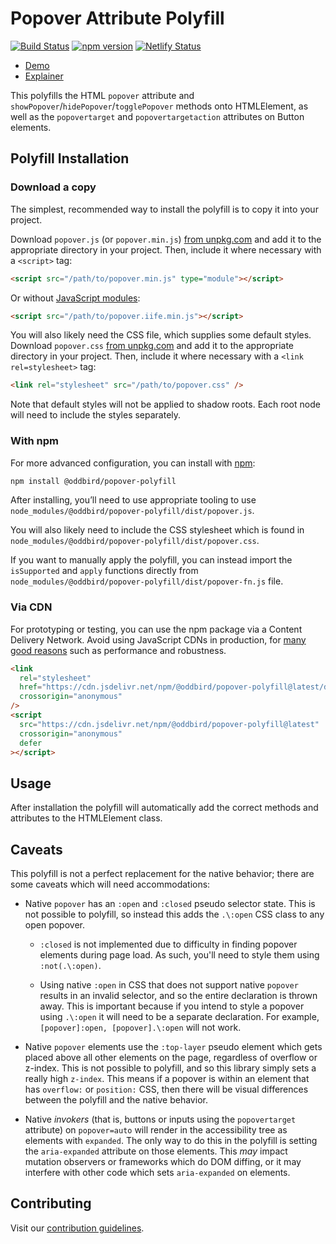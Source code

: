 # Popover Attribute Polyfill

[![Build Status](https://github.com/oddbird/popover-polyfill/actions/workflows/test.yml/badge.svg)](https://github.com/oddbird/popover-polyfill/actions/workflows/test.yml) [![npm version](https://badge.fury.io/js/@oddbird%2Fpopover-polyfill.svg)](https://badge.fury.io/js/@oddbird%2Fpopover-polyfill) [![Netlify Status](https://api.netlify.com/api/v1/badges/35bc7ba7-97a2-4e41-93ed-5141988adb1e/deploy-status)](https://app.netlify.com/sites/popover-polyfill/deploys)

- [Demo](https://popover-polyfill.netlify.app/)
- [Explainer](https://open-ui.org/components/popover.research.explainer/)

This polyfills the HTML `popover` attribute and
`showPopover`/`hidePopover`/`togglePopover` methods onto HTMLElement, as well as
the `popovertarget` and `popovertargetaction` attributes on Button elements.

## Polyfill Installation

### Download a copy

The simplest, recommended way to install the polyfill is to copy it into your
project.

Download `popover.js` (or `popover.min.js`) [from
unpkg.com](https://unpkg.com/browse/@oddbird/popover-polyfill/dist/) and add it
to the appropriate directory in your project. Then, include it where necessary
with a `<script>` tag:

```html
<script src="/path/to/popover.min.js" type="module"></script>
```

Or without [JavaScript modules](https://developer.mozilla.org/en-US/docs/Web/JavaScript/Guide/Modules):

```html
<script src="/path/to/popover.iife.min.js"></script>
```

You will also likely need the CSS file, which supplies some default styles.
Download `popover.css` [from
unpkg.com](https://unpkg.com/browse/@oddbird/popover-polyfill/dist/) and add it
to the appropriate directory in your project. Then, include it where necessary
with a `<link rel=stylesheet>` tag:

```html
<link rel="stylesheet" src="/path/to/popover.css" />
```

Note that default styles will not be applied to shadow roots.
Each root node will need to include the styles separately.

### With npm

For more advanced configuration, you can install with
[npm](https://www.npmjs.com/):

```sh
npm install @oddbird/popover-polyfill
```

After installing, you’ll need to use appropriate tooling to use
`node_modules/@oddbird/popover-polyfill/dist/popover.js`.

You will also likely need to include the CSS stylesheet which is found in
`node_modules/@oddbird/popover-polyfill/dist/popover.css`.

If you want to manually apply the polyfill, you can instead import the
`isSupported` and `apply` functions directly from
`node_modules/@oddbird/popover-polyfill/dist/popover-fn.js` file.

### Via CDN

For prototyping or testing, you can use the npm package via a Content Delivery
Network. Avoid using JavaScript CDNs in production, for [many good
reasons](https://blog.wesleyac.com/posts/why-not-javascript-cdn) such as
performance and robustness.

```html
<link
  rel="stylesheet"
  href="https://cdn.jsdelivr.net/npm/@oddbird/popover-polyfill@latest/dist/popover.css"
  crossorigin="anonymous"
/>
<script
  src="https://cdn.jsdelivr.net/npm/@oddbird/popover-polyfill@latest"
  crossorigin="anonymous"
  defer
></script>
```

## Usage

After installation the polyfill will automatically add the correct methods and
attributes to the HTMLElement class.

## Caveats

This polyfill is not a perfect replacement for the native behavior; there are
some caveats which will need accommodations:

- Native `popover` has an `:open` and `:closed` pseudo selector state. This is
  not possible to polyfill, so instead this adds the `.\:open` CSS class to any
  open popover.

  - `:closed` is not implemented due to difficulty in finding popover elements
    during page load. As such, you'll need to style them using `:not(.\:open)`.

  - Using native `:open` in CSS that does not support native `popover` results
    in an invalid selector, and so the entire declaration is thrown away. This
    is important because if you intend to style a popover using `.\:open` it
    will need to be a separate declaration. For example,
    `[popover]:open, [popover].\:open` will not work.

- Native `popover` elements use the `:top-layer` pseudo element which gets
  placed above all other elements on the page, regardless of overflow or
  z-index. This is not possible to polyfill, and so this library simply sets a
  really high `z-index`. This means if a popover is within an element that has
  `overflow:` or `position:` CSS, then there will be visual differences between
  the polyfill and the native behavior.

- Native _invokers_ (that is, buttons or inputs using the `popovertarget`
  attribute) on `popover=auto` will render in the accessibility tree as elements
  with `expanded`. The only way to do this in the polyfill is setting the
  `aria-expanded` attribute on those elements. This _may_ impact mutation
  observers or frameworks which do DOM diffing, or it may interfere with other
  code which sets `aria-expanded` on elements.

## Contributing

Visit our [contribution guidelines](https://github.com/oddbird/popover-polyfill/blob/main/CONTRIBUTING.md).

